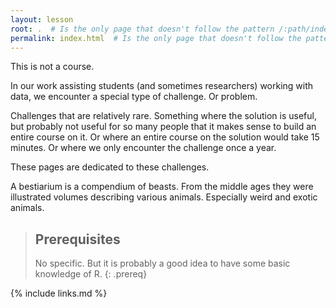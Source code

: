 ```yaml
---
layout: lesson
root: .  # Is the only page that doesn't follow the pattern /:path/index.html
permalink: index.html  # Is the only page that doesn't follow the pattern /:path/index.html
---
```

This is not a course.

In our work assisting students (and sometimes researchers) working with data,
we encounter a special type of challenge. Or problem.

Challenges that are relatively rare. Something where the solution is useful, but probably not
useful for so many people that it makes sense to build an entire course on it.
Or where an entire course on the solution would take 15 minutes.
Or where we only encounter the challenge once a year.

These pages are dedicated to these challenges. 

A bestiarium is a compendium of beasts. From the middle ages they were
illustrated volumes describing various animals. Especially weird and exotic 
animals.

> ## Prerequisites
>
> No specific. But it is probably a good idea to have some basic knowledge of R.
{: .prereq}

{% include links.md %}